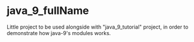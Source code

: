 # java_9_fullName

Little project to be used alongside with "java_9_tutorial" project, in order to demonstrate how java-9's modules works.